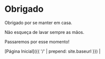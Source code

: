 # Obrigado

Obrigado por se manter em casa.

Não esqueça de lavar sempre as mãos.

Passaremos por esse momento!

[Página Inicial]({{ '/' | prepend: site.baseurl }}) |
